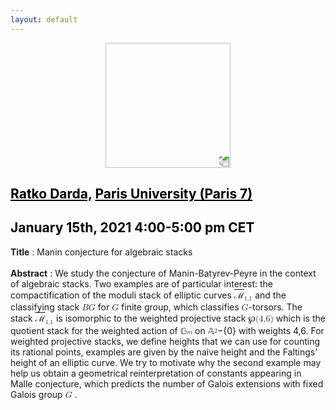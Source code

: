 ```yaml
---
layout: default
---
```


<p align="center">
  <img width="200" height="200" style="transform: rotate(0.5turn);" src="https://upload.wikimedia.org/wikipedia/commons/1/18/Rational_points_of_bounded_height_outside_the_27_lines_on_Clebsch%27s_diagonal_cubic_surface.png">
</p>

## <a href="https://webusers.imj-prg.fr/ratko.darda" style="color:black">Ratko Darda,</a> <a href="" style="color:black">Paris University (Paris 7)</a>
## <c style="color:black">January 15th, 2021  4:00-5:00 pm CET</c>

<b>Title</b> : Manin conjecture for algebraic stacks
<br>
<br>
<b>Abstract</b> : We study the conjecture of Manin-Batyrev-Peyre in the context of algebraic stacks. Two examples are of particular interest: the compactification of the moduli stack of elliptic curves <span STYLE="text-decoration:overline" >&#8499;<math xmlns='http://www.w3.org/1998/Math/MathML'><msub><mi></mi><mi>1,1</mi></msub></math></span> and the classifying stack <math><mi>B</mi><mi>G</mi></math> for <math><mi>G</mi></math> finite group, which classifies <math><mi>G</mi></math>-torsors.  The stack <span STYLE="text-decoration:overline" >&#8499;<math xmlns='http://www.w3.org/1998/Math/MathML'><msub><mi></mi><mi>1,1</mi></msub></math></span> is isomorphic to the weighted projective stack &#8472;<math><mi>(</mi><mi>4</mi><mi>,</mi><mi>6</mi><mi>)</mi></math> which is the quotient stack for the weighted action of &#x1D53E;<math><munderover><mi></mi><mi>m</mi></munderover></math> on &#x1D538;<math><mover><mi></mi><mi>2</mi></mover></math>−{0} with weights 4,6.  For weighted projective stacks, we define heights that we can use for counting its rational points, examples are given by the naive height and the Faltings’ height of an elliptic curve. We  try  to  motivate  why  the  second  example  may  help  us  obtain  a  geometrical reinterpretation of constants appearing in Malle conjecture, which predicts the number of Galois extensions with fixed Galois group <math><mi>G</mi></math> .
